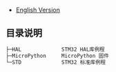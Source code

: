* [English Version](./README.md)
## 目录说明

``` c
├─HAL             STM32 HAL库例程
├─MicroPython     MicroPython 固件
└─STD             STM32 标准库例程
```
